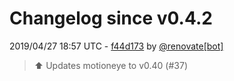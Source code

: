 # Changelog since v0.4.2

2019/04/27 18:57 UTC - [f44d173](https://github.com/hassio-addons/addon-motioneye/commit/f44d17345781da8a97d906385394736db51a5e61) by [@renovate[bot]](https://github.com/apps/renovate)
> :arrow_up: Updates motioneye to v0.40 (#37) 

